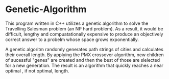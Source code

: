 # Genetic-Algorithm

This program written in C++ utilizes a genetic algorithm to solve the Travelling Salesman problem (an NP hard problem). As a result, it would be difficult, lengthy and compuatationally expensive to produce an objectively correct answer to a probelm whose space grows exponentially.

A genetic algoritm randomly generates path strings of cities and calculates their overall length. By applying the PMX crossover algorithm, new children of sucessful "genes" are created and then the best of those are slelected for a new generation. The result is an algorithm that quickly reaches a near optimal , if not optimal, length.  
